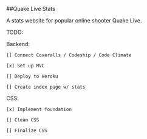##Quake Live Stats

A stats website for popular online shooter Quake Live.

TODO:

  Backend:

    [] Connect Coveralls / Codeship / Code Climate

    [x] Set up MVC

    [] Deploy to Heroku

    [] Create index page w/ stats


  CSS:

    [x] Implement foundation

    [] Clean CSS

    [] Finalize CSS
